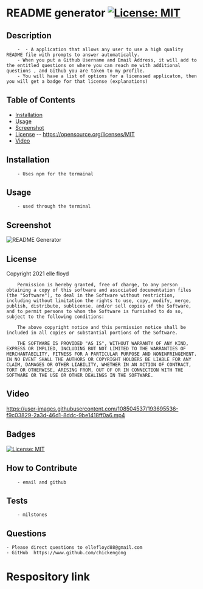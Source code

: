# README generator [![License: MIT](https://img.shields.io/badge/License-MIT-yellow.svg)](https://opensource.org/licenses/MIT)

## Description
        -  - A application that allows any user to use a high quality README file with prompts to answer automatically. 
        - When you put a Github Username and Email Address, it will add to the entitled questions on where you can reach me with additional questions , and Github you are taken to my profile. 
        - You will have a list of options for a licenssed applicaton, then you will get a badge for that license (explanations)
## Table of Contents
- [Installation](#installation)
- [Usage](#usage)
- [Screenshot](#screenshot)
- [License](#license) -- https://opensource.org/licenses/MIT
- [Video](#Video)

## Installation
        - Uses npm for the termainal 
## Usage
        - used through the terminal 
## Screenshot
  ![README Generator ](https://user-images.githubusercontent.com/108504537/193695088-c29b964f-fdc3-4071-b721-e172cb28b9ee.jpg)


## License
  Copyright 2021 elle floyd

        Permission is hereby granted, free of charge, to any person obtaining a copy of this software and associated documentation files (the "Software"), to deal in the Software without restriction, including without limitation the rights to use, copy, modify, merge, publish, distribute, sublicense, and/or sell copies of the Software, and to permit persons to whom the Software is furnished to do so, subject to the following conditions:
        
        The above copyright notice and this permission notice shall be included in all copies or substantial portions of the Software.
        
        THE SOFTWARE IS PROVIDED "AS IS", WITHOUT WARRANTY OF ANY KIND, EXPRESS OR IMPLIED, INCLUDING BUT NOT LIMITED TO THE WARRANTIES OF MERCHANTABILITY, FITNESS FOR A PARTICULAR PURPOSE AND NONINFRINGEMENT. IN NO EVENT SHALL THE AUTHORS OR COPYRIGHT HOLDERS BE LIABLE FOR ANY CLAIM, DAMAGES OR OTHER LIABILITY, WHETHER IN AN ACTION OF CONTRACT, TORT OR OTHERWISE, ARISING FROM, OUT OF OR IN CONNECTION WITH THE SOFTWARE OR THE USE OR OTHER DEALINGS IN THE SOFTWARE.
## Video

https://user-images.githubusercontent.com/108504537/193695536-f9c03829-2a3d-46d1-8ddc-9be1418ff0a6.mp4


## Badges
 [![License: MIT](https://img.shields.io/badge/License-MIT-yellow.svg)](https://opensource.org/licenses/MIT)

## How to Contribute
        - email and github
## Tests
        - milstones
## Questions
    - Please direct questions to ellefloyd88@gmail.com    
    - GitHub  https://www.github.com/chickengong 
    
# Respository link
